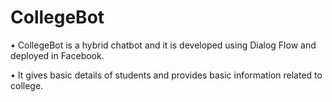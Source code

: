 # CollegeBot

• CollegeBot is a hybrid chatbot and it is developed using Dialog Flow and deployed in Facebook.

• It gives basic details of students and provides basic information related to college.
